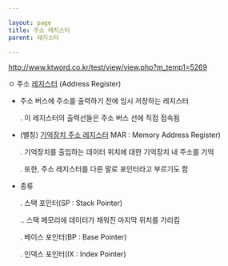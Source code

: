 ```yaml
---

layout: page
title: 주소 레지스터
parent: 레지스터

---
```



<http://www.ktword.co.kr/test/view/view.php?m_temp1=5269>

ㅇ 주소 [레지스터](레지스터.md) (Address Register)

- 주소 버스에 주소를 출력하기 전에 임시 저장하는 레지스터

  . 이 레지스터의 출력선들은 주소 버스 선에 직접 접속됨

 - (별칭) [기억장치 주소 레지스터](메모리-주소-레지스터.md) MAR : Memory Address Register)

    . 기억장치를 출입하는 데이터 위치에 대한 기억장치 내 주소를 기억

    . 또한, 주소 레지스터를 다른 말로 포인터라고 부르기도 함

 - 종류 

    . 스택 포인터(SP : Stack Pointer)

    .. 스택 메모리에 데이터가 채워진 마지막 위치를 가리킴

    . 베이스 포인터(BP : Base Pointer)

    . 인덱스 포인터(IX : Index Pointer)
